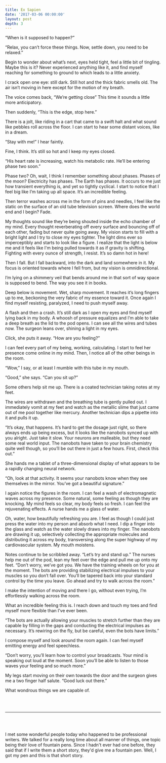 ```yaml
---
title: Ex Sapien
date: '2017-03-06 00:00:00'
layout: post
depth: 3
---
```


“When is it supposed to happen?”

“Relax, you can’t force these things. Now, settle down, you need to be relaxed.”

Begin to wonder about what’s next, eyes held tight, feel a little bit of tingling. Maybe this is it? Never experienced anything like it, and find myself reaching for something to ground to which leads to a little anxiety. 

I crack open one eye: still dark. Still hot and the thick fabric smells old. The air isn’t moving in here except for the motion of my breath.

The voice comes back, “We’re getting close” This time it sounds a little more anticipatory.

Then suddenly, “This is the edge, stop here.”

There is a jolt, like riding in a cart that came to a swift halt and what sound like pebbles roll across the floor. I can start to hear some distant voices, like in a dream.

“Stay with me!” I hear faintly.

Fine, I think. It’s still so hot and I keep my eyes closed.

“His heart rate is increasing, watch his metabolic rate. He’ll be entering phase two soon.”

Phase two? Oh, wait, I think I remember something about phases. Phases of the moon? Electricity has phases. The Earth has phases. It occurs to me just how transient everything is, and yet so tightly cyclical. I start to notice that I feel big like I’m taking up all space. It’s an incredible feeling.

Then terror washes across me in the form of pins and needles, I feel like the static on the surface of an old tube television screen. Where does the world end and I begin? Fade.

My thoughts sound like they’re being shouted inside the echo chamber of my mind. Every thought reverberating off every surface and bouncing off of each other, fading but never quite going away. My vision starts to fill with a bright light and I try to close my eyes tighter. The light dims ever so imperceptibly and starts to look like a figure. I realize that the light is below me and it feels like I'm being pulled towards it as if gravity is shifting. Fighting with every ounce of strength, I resist. It’s so damn hot in here!

Then I fall. But I fall backward, into the dark and land somewhere in it. My focus is oriented towards where I fell from, but my vision is omnidirectional.

I’m lying on a shimmery veil that bends around me in that sort of way space is supposed to bend. The way you see it in books.

Deep below is movement. Wet, sharp movement. It reaches it’s long fingers up to me, beckoning the very fabric of my essence toward it. Once again I find myself resisting, paralyzed, I need to push myself away.

A flash and then a crash. It’s still dark as I open my eyes and find myself lying back in my body. A whoosh of pressure equalizes and I’m able to take a deep breath as the lid to the pod opens. I can see all the wires and tubes now. The surgeon leans over, shining a light in my eyes.

Click, she puts it away. “How are you feeling?”

I can feel every part of my being, working, calculating. I start to feel her presence come online in my mind. Then, I notice all of the other beings in the room.

“Wow,” I say, or at least I mumble with this tube in my mouth.

“Good,” she says. “Can you sit up?”

Some others help sit me up. There is a coated technician taking notes at my feet.

The wires are withdrawn and the breathing tube is gently pulled out. I immediately vomit at my feet and watch as the metallic slime that just came out of me pool together like mercury. Another technician dips a pipette into it and pulls it up.

“It’s okay, that happens. It’s hard to get the dosage just right, so there always ends up being excess, but it looks like the nanobots synced up with you alright. Just take it slow. Your neurons are malleable, but they need some real world input. The nanobots have taken to your brain chemistry quite well though, so you’ll be out there in just a few hours. First, check this out.”

She hands me a tablet of a three-dimensional display of what appears to be a rapidly changing neural network.

“Oh, look at that activity. It seems your nanobots know when they see themselves in the mirror. You’ve got a beautiful signature.”

I again notice the figures in the room. I can feel a wash of electromagnetic waves across my presence. Some natural, some feeling as though they are knocking. My mind feels so clear, my body feels so fresh. I can feel the rejuvenating effects. A nurse hands me a glass of water.

Oh, water, how beautifully refreshing you are. I feel as though I could just press the water into my person and absorb what I need. I dip a finger into the glass and watch as the water slowly draws into my finger. The nanobots are drawing it up, selectively collecting the appropriate molecules and distributing it across my body, transversing along the super highway of my cardiovascular system. My mouth moistens.

Notes continue to be scribbled away. “Let’s try and stand up.” The nurses help me out of the pod, lean my feet over the edge and pull me up onto my feet. “Don’t worry, we’ve got you. We have the training wheels on for you at the moment. The bots are providing stabilizing electrical impulses to your muscles so you don’t fall over. You’ll be tapered back into your standard control by the time you leave. Go ahead and try to walk across the room.”

I make the intention of moving and there I go, without even trying, I’m effortlessly walking across the room.

What an incredible feeling this is. I reach down and touch my toes and find myself more flexible than I’ve ever been.

“The bots are actually allowing your muscles to stretch further than they are capable by filling in the gaps and conducting the electrical impulses as necessary. It’s rewiring on the fly, but be careful, even the bots have limits.”

I compose myself and look around the room again. I can feel myself emitting energy and feel speechless.

“Don’t worry, you’ll learn how to control your broadcasts. Your mind is speaking out loud at the moment. Soon you’ll be able to listen to those waves your feeling and so much more.”

My legs start moving on their own towards the door and the surgeon gives me a two finger half salute. “Good luck out there.”

What wondrous things we are capable of.

<br><br>

***

<br><br>

I met some wonderful people today who happened to be professional writers. We talked for a really long time about all manner of things, one topic being their love of fountain pens. Since I hadn't ever had one before, they said that if I write them a short story, they'd give me a fountain pen. Well, I got my pen and this is that short story.